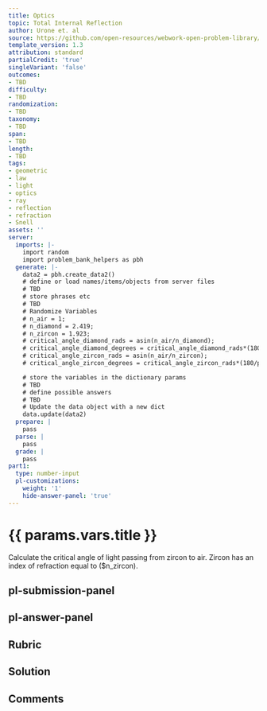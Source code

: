 ```yaml
---
title: Optics
topic: Total Internal Reflection
author: Urone et. al
source: https://github.com/open-resources/webwork-open-problem-library/tree/master/Contrib/BrockPhysics/College_Physics_Urone/25.Geometric_Optics/Total_Internal_Reflection/NU_U17-25-04-002.pg
template_version: 1.3
attribution: standard
partialCredit: 'true'
singleVariant: 'false'
outcomes:
- TBD
difficulty:
- TBD
randomization:
- TBD
taxonomy:
- TBD
span:
- TBD
length:
- TBD
tags:
- geometric
- law
- light
- optics
- ray
- reflection
- refraction
- Snell
assets: ''
server:
  imports: |-
    import random
    import problem_bank_helpers as pbh
  generate: |-
    data2 = pbh.create_data2()
    # define or load names/items/objects from server files
    # TBD
    # store phrases etc
    # TBD
    # Randomize Variables
    # n_air = 1;
    # n_diamond = 2.419;
    # n_zircon = 1.923;
    # critical_angle_diamond_rads = asin(n_air/n_diamond);
    # critical_angle_diamond_degrees = critical_angle_diamond_rads*(180/pi);
    # critical_angle_zircon_rads = asin(n_air/n_zircon);
    # critical_angle_zircon_degrees = critical_angle_zircon_rads*(180/pi);

    # store the variables in the dictionary params
    # TBD
    # define possible answers
    # TBD
    # Update the data object with a new dict
    data.update(data2)
  prepare: |
    pass
  parse: |
    pass
  grade: |
    pass
part1:
  type: number-input
  pl-customizations:
    weight: '1'
    hide-answer-panel: 'true'
---
```


# {{ params.vars.title }} 


Calculate the critical angle of light passing from zircon to air. Zircon has an index of refraction equal to ($n_zircon).


## pl-submission-panel 


## pl-answer-panel 


## Rubric 


## Solution 


## Comments 


